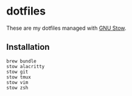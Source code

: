 # dotfiles

These are my dotfiles managed with [GNU Stow](https://www.gnu.org/software/stow/).

## Installation

```shell
brew bundle
stow alacritty
stow git
stow tmux
stow vim
stow zsh
```
